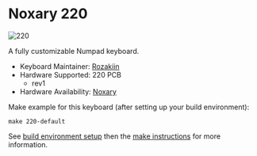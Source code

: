# Noxary 220

![220](https://i.imgur.com/Vqzms4t.jpg)

A fully customizable Numpad keyboard.

* Keyboard Maintainer: [Rozakiin](https://github.com/rozakiin)
* Hardware Supported: 220 PCB
  * rev1 
* Hardware Availability: [Noxary](https://www.instagram.com/noxaryco/)

Make example for this keyboard (after setting up your build environment):

    make 220-default

See [build environment setup](https://docs.qmk.fm/build_environment_setup.html) then the [make instructions](https://docs.qmk.fm/make_instructions.html) for more information.
